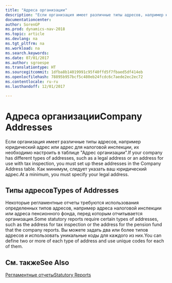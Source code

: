 ```yaml
---
title: "Адреса организации"
description: "Если организация имеет различные типы адресов, например юридический адрес или адрес для налоговой инспекции, их необходимо настроить в таблице \"Адрес организации\"."
documentationcenter: 
author: SorenGP
ms.prod: dynamics-nav-2018
ms.topic: article
ms.devlang: na
ms.tgt_pltfrm: na
ms.workload: na
ms.search.keywords: 
ms.date: 07/01/2017
ms.author: sgroespe
ms.translationtype: HT
ms.sourcegitcommit: 1dfba8b14019991c95f40ffd5f7fbaed5df414eb
ms.openlocfilehash: 78895b957bcf5c480eb24fcdc6c7aede2ec2ec72
ms.contentlocale: ru-ru
ms.lasthandoff: 12/01/2017

---
```

# <a name="company-addresses"></a><span data-ttu-id="e562f-103">Адреса организации</span><span class="sxs-lookup"><span data-stu-id="e562f-103">Company Addresses</span></span>
<span data-ttu-id="e562f-104">Если организация имеет различные типы адресов, например юридический адрес или адрес для налоговой инспекции, их необходимо настроить в таблице "Адрес организации".</span><span class="sxs-lookup"><span data-stu-id="e562f-104">If your company has different types of addresses, such as a legal address or an address for use with tax inspection, you must set up these addresses in the Company Address table.</span></span> <span data-ttu-id="e562f-105">Как минимум, следует указать ваш юридический адрес.</span><span class="sxs-lookup"><span data-stu-id="e562f-105">At a minimum, you must specify your legal address.</span></span>  

## <a name="types-of-addresses"></a><span data-ttu-id="e562f-106">Типы адресов</span><span class="sxs-lookup"><span data-stu-id="e562f-106">Types of Addresses</span></span>  
 <span data-ttu-id="e562f-107">Некоторые регламентные отчеты требуются использования определенных типов адресов, например адреса налоговой инспекции или адреса пенсионного фонда, перед которым отчитывается организация.</span><span class="sxs-lookup"><span data-stu-id="e562f-107">Some statutory reports require certain types of addresses, such as the address for tax inspection or the address for the pension fund that the company reports.</span></span> <span data-ttu-id="e562f-108">Вы можете задать два или более типов адресов и использовать уникальные коды для каждого из них.</span><span class="sxs-lookup"><span data-stu-id="e562f-108">You can define two or more of each type of address and use unique codes for each of them.</span></span>  

## <a name="see-also"></a><span data-ttu-id="e562f-109">См. также</span><span class="sxs-lookup"><span data-stu-id="e562f-109">See Also</span></span>  
[<span data-ttu-id="e562f-110">Регламентные отчеты</span><span class="sxs-lookup"><span data-stu-id="e562f-110">Statutory Reports</span></span>](statutory-reports.md)

